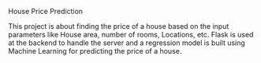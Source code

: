 House Price Prediction


This project is about finding the price of a house based on the input parameters like House area, number of rooms, Locations, etc. Flask is used at the backend to handle the server and a regression model is built using Machine Learning for predicting the price of a house. 
